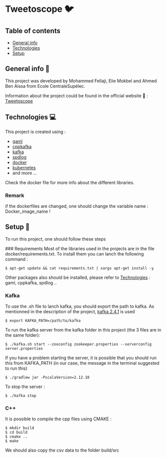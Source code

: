 # Tweetoscope :bird:

## Table of contents
* [General info](#general-info)
* [Technologies](#technologies)
* [Setup](#setup)

## General info :book:
This project was developed by Mohammed Fellaji, Elie Mokbel and Ahmed Ben Aissa from Ecole CentraleSupélec. 

Information about the project could be found in the official website :link: : [Tweetoscope](http://sdi.metz.centralesupelec.fr/spip.php?article25)

## Technologies :computer:
This project is created using :
* [gaml](https://github.com/HerveFrezza-Buet/gaml)
* [cppkafka](https://github.com/mfontanini/cppkafka)
* [kafka](https://kafka.apache.org/)
* [spdlog](https://github.com/gabime/spdlog/tree/master)
* [docker](https://www.docker.com/)
* [kubernetes](https://kubernetes.io/)
* and more ...

Check the docker file for more info about the different libraries.

### Remark
if the dockerfiles are changed, one should change the variable name : Docker_image_name !


## Setup :wrench:
To run this project, one should follow these steps


### Requirements
Most of the libraries used in the projects are in the file docker/requirements.txt. To install them you can lanch the following command :
```
$ apt-get update && cat requirements.txt | xargs apt-get install -y
```

Other packages also should be installed, please refer to [Technologies](#technologies) : gaml, cppkafka, spdlog ..

### Kafka 
To use the .sh file to lanch kafka, you should export the path to kafka. As mentionned in the description of the project, [kafka 2.4.1](https://www.apache.org/dyn/closer.cgi?path=/kafka/2.4.1/kafka-2.4.1-src.tgz) is used
```
$ export KAFKA_PATH=/path/to/kafka
```

To run the kafka server from the kafka folder in this project (the 3 files are in the same folder): 
```
$ ./kafka.sh start --zooconfig zookeeper.properties --serverconfig server.properties
```
If you have a problem starting the server, it is possible that you should run this from KAFKA_PATH (in our case, the message in the terminal suggested to run this)
```
$ ./gradlew jar -PscalaVersion=2.12.10
```

To stop the server : 
```
$ ./kafka stop
```

### C++
It is possible to compile the cpp files using CMAKE :

```
$ mkdir build
$ cd build
$ cmake ..
$ make
```
We should also copy the csv data to the folder build/src
